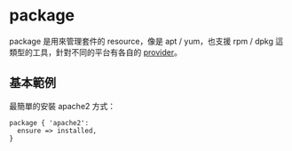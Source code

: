# package

package 是用來管理套件的 resource，像是 apt / yum，也支援 rpm / dpkg 這類型的工具，針對不同的平台有各自的 [provider][package-provider]。

## 基本範例

最簡單的安裝 apache2 方式：

```puppet
package { 'apache2':
  ensure => installed,
}
```






[package-provider]: https://puppet.com/docs/puppet/5.3/types/package.html#package-attribute-provider